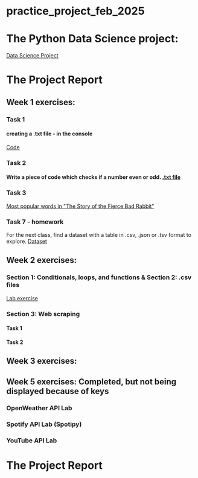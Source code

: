 # practice_project_feb_2025

# The Python Data Science project:
[Data Science Project](https://github.com/tonay11/practice_project_feb_2025/blob/main/project_t2/linguistic_diversity_t2.ipynb)

# The Project Report

## Week 1 exercises:
### Task 1
#### creating a .txt file - in the console
[Code](https://github.com/tonay11/practice_project_feb_2025/blob/main/session01/daz%20ds%20session%201%20task%201%20.py)  

### Task 2
#### Write a piece of code which checks if a number even or odd. [.txt file]()

### Task 3
[Most popular words in "The Story of the Fierce Bad Rabbit"](https://github.com/tonay11/practice_project_feb_2025/blob/main/session01/most_popular_words_rabbit.ipynb)

### Task 7 - homework
For the next class, find a dataset with a table in .csv, .json or .tsv format to explore. [Dataset](https://github.com/tonay11/practice_project_feb_2025/blob/main/session01/Barriers%20to%20accessing%20assistive%20products%20(%25).csv)


## Week 2 exercises:

### Section 1: Conditionals, loops, and functions & Section 2: .csv files
[Lab exercise](https://github.com/tonay11/practice_project_feb_2025/blob/main/session02/Session_2_labs.ipynb)

### Section 3: Web scraping
#### Task 1
#### Task 2

## Week 3 exercises:

## Week 5 exercises: Completed, but not being displayed because of keys

### OpenWeather API Lab

### Spotify API Lab (Spotipy)

### YouTube API Lab


# The Project Report
